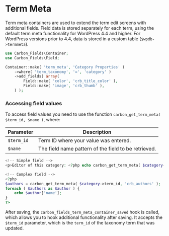 # Term Meta

Term meta containers are used to extend the term edit screens with additional fields. Field data is stored separately for each term, using the default term meta functionality for WordPress 4.4 and higher. For WordPress versions prior to 4.4, data is stored in a custom table (`$wpdb->termmeta`).

```php
use Carbon_Fields\Container;
use Carbon_Fields\Field;

Container::make( 'term_meta', 'Category Properties' )
    ->where( 'term_taxonomy', '=', 'category' )
    ->add_fields( array(
        Field::make( 'color', 'crb_title_color' ),
        Field::make( 'image', 'crb_thumb' ),
    ) );
```

### Accessing field values

To access field values you need to use the function `carbon_get_term_meta( $term_id, $name )`, where:

| Parameter            | Description                                                                         |
| -------------------- | ----------------------------------------------------------------------------------- |
| `$term_id`           | Term ID where your value was entered.                                               |
| `$name`              | The field name pattern of the field to be retrieved.                                              |

```php
<!-- Simple field -->
<p>Editor of this category: <?php echo carbon_get_term_meta( $category->term_id, 'crb_editor' ); ?></p>

<!-- Complex field -->
<?php 
$authors = carbon_get_term_meta( $category->term_id, 'crb_authors' );
foreach ( $authors as $author ) {
    echo $author['name'];
}
?>
```

After saving, the `carbon_fields_term_meta_container_saved` hook is called, which allows you to hook additional functionality after saving. It accepts the `$term_id` parameter, which is the `term_id` of the taxonomy term that was updated.